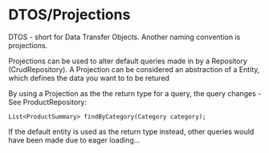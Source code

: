 # DTOS/Projections
DTOS - short for Data Transfer Objects. Another naming convention is projections.

Projections can be used to alter default queries made in by a Repository (CrudRepository). A Projection can be considered an abstraction of a Entity, which defines the data you want to to be retured

By using a Projection as the the return type for a query, the query changes -  See ProductRepository:
```
List<ProductSummary> findByCategory(Category category);
```

If the default entity is used as the return type instead, other queries would have been made due to eager loading...
